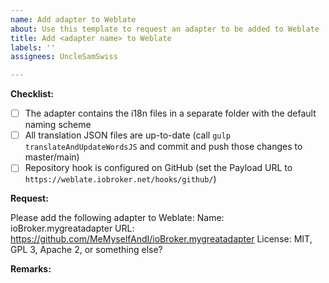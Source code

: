```yaml
---
name: Add adapter to Weblate
about: Use this template to request an adapter to be added to Weblate
title: Add <adapter name> to Weblate
labels: ''
assignees: UncleSamSwiss

---
```


**Checklist:**

-   [ ] The adapter contains the i18n files in a separate folder with the default naming scheme
-   [ ] All translation JSON files are up-to-date (call `gulp translateAndUpdateWordsJS` and commit and push those changes to master/main)
-   [ ] Repository hook is configured on GitHub (set the Payload URL to `https://weblate.iobroker.net/hooks/github/`)

**Request:**

Please add the following adapter to Weblate:
Name: ioBroker.mygreatadapter
URL: https://github.com/MeMyselfAndI/ioBroker.mygreatadapter
License: MIT, GPL 3, Apache 2, or something else?

**Remarks:**
<!-- add your remarks here -->
